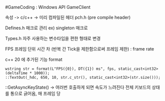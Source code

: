 #GameCoding : Windows API GameClient

속성 -> c/c++ -> 미리 컴파일된 헤더
pch.h (pre compile header)

Defines.h 매크로 관리
ex) singleton 매크로

Types.h 자주 사용하는 변수타입을 편한 형태로 변경

FPS 프레임 단위
시간 차 (반복 간 Tick을 제한함으로써 프레임 제한) : frame rate

c++ 20 에 추가된 기능 format
```
wstring str = format(L"FPS({0}), DT({1}) ms", fps, static_cast<int32>(deltaTime * 1000));
::TextOut(_hdc, 650, 10, str.c_str(), static_cast<int32>(str.size()));
```

::GetAsyncKeyState() -> 여러번 호출하게 되면 속도가 느려진다
전체 키보드의 상태를 통으로 긁어옴, 매 프레임 당
